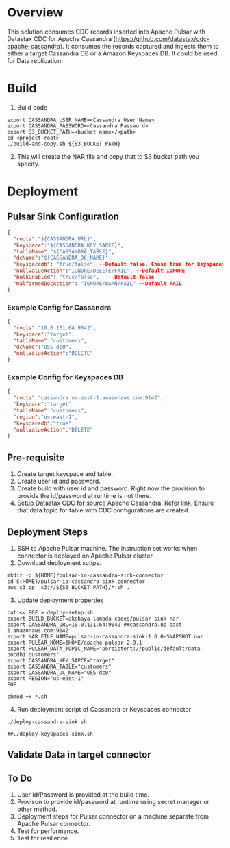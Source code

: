 # Overview
This solution consumes CDC records inserted into Apache Pulsar with Datastax CDC for Apache Cassandra (https://github.com/datastax/cdc-apache-cassandra). 
It consumes the records captured and ingests them to either a target Cassandra DB or a Amazon Keyspaces DB. It could be used for Data replication. 
# Build
1. Build code
```
export CASSANDRA_USER_NAME=<Cassandra User Name>
export CASSANDRA_PASSWORD=<Cassandra Password>
export S3_BUCKET_PATH=<bucket name>/<path>
cd <project-root>
./build-and-copy.sh ${S3_BUCKET_PATH}
```
2. This will create the NAR file and copy that to S3 bucket path you specify. 

# Deployment
## Pulsar Sink Configuration
```json
{
  "roots":"${CASSANDRA_URL}",
  "keyspace":"${CASSANDRA_KEY_SAPCE}",
  "tableName":"${CASSANDRA_TABLE}",
  "dcName":"${CASSANDRA_DC_NAME}", 
  "keyspacedb": "true/false", --Default false, Chose true for keyspaces DB
  "nullValueAction":"IGNORE/DELETE/FAIL", --Default IGNORE
  "bulkEnabled": "true/false",  -- Default false
  "malformedDocAction": "IGNORE/WARN/FAIL" --Default FAIL
}
```
### Example Config for  Cassandra
```json
{
  "roots":"10.0.131.64:9042",
  "keyspace":"target",
  "tableName":"customers",
  "dcName":"OSS-dc0",
  "nullValueAction":"DELETE"
}
```
### Example Config for Keyspaces DB
```json
{
  "roots":"cassandra.us-east-1.amazonaws.com:9142",
  "keyspace":"target",
  "tableName":"customers",
  "region":"us-east-1",
  "keyspacedb":"true", 
  "nullValueAction":"DELETE"
}
```
## Pre-requisite
1. Create target keyspace and table.
2. Create user id and password. 
3. Create build with user id and password. Right now the provision to provide the id/password at runtime is not there.
4. Setup Datastax CDC for source Apache Cassandra. Refer [link](../README.md). Ensure that data topic for table with CDC configurations are created. 
## Deployment Steps
1. SSH to Apache Pulsar machine. The instruction set works when connector is deployed on Apache Pulsar cluster. 
2. Download deployment sctips.
```shell
mkdir -p ${HOME}/pulsar-io-cassandra-sink-connector
cd ${HOME}/pulsar-io-cassandra-sink-connector
aws s3 cp  s3://${S3_BUCKET_PATH}/*.sh .
```
3. Update deployment properties
```shell
cat << EOF > deploy-setup.sh
export BUILD_BUCKET=akshaya-lambda-codes/pulsar-sink-nar
export CASSANDRA_URL=10.0.131.64:9042 ##cassandra.us-east-1.amazonaws.com:9142
export NAR_FILE_NAME=pulsar-io-cassandra-sink-1.0.0-SNAPSHOT.nar
export PULSAR_HOME=$HOME/apache-pulsar-2.9.1
export PULSAR_DATA_TOPIC_NAME="persistent://public/default/data-pocdb1.customers"
export CASSANDRA_KEY_SAPCE="target"
export CASSANDRA_TABLE="customers"
export CASSANDRA_DC_NAME="OSS-dc0"
export REGION="us-east-1"
EOF

chmod +x *.sh
```
4. Run deployment script of Cassandra or Keyspaces connector
```shell
./deploy-cassandra-sink.sh

##./deploy-keyspaces-sink.sh
```

## Validate Data in target connector

## To Do
1. User Id/Password is provided at the build time.
2. Provison to provide id/password at runtime using secret manager or other method. 
3. Deployment steps for Pulsar connector on a machine separate from Apache Pulsar connector. 
4. Test for performance. 
5. Test for resilience. 


